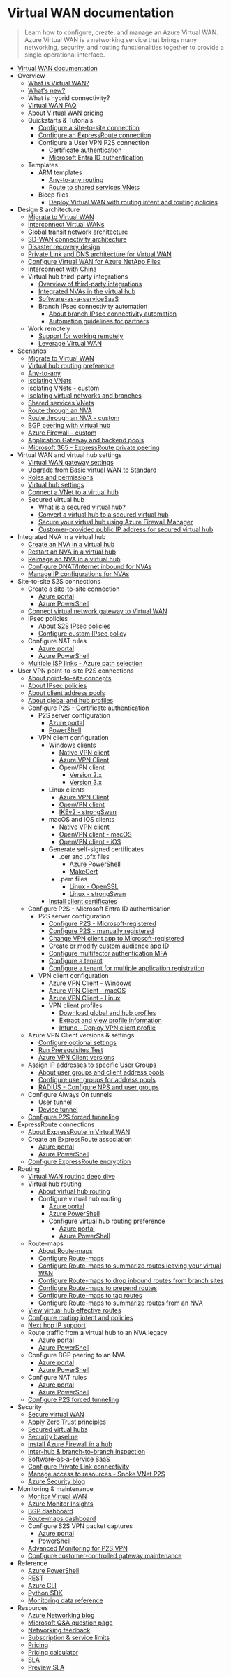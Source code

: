 # Virtual WAN documentation
> Learn how to configure, create, and manage an Azure Virtual WAN. Azure Virtual WAN is a networking service that brings many networking, security, and routing functionalities together to provide a single operational interface.
  - [Virtual WAN documentation](https://learn.microsoft.com/en-us/azure/virtual-wan/)
  - Overview
    - [What is Virtual WAN?](https://learn.microsoft.com/en-us/azure/virtual-wan/virtual-wan-about)
    - [What's new?](https://learn.microsoft.com/en-us/azure/virtual-wan/whats-new)
    - What is hybrid connectivity?
    - [Virtual WAN FAQ](https://learn.microsoft.com/en-us/azure/virtual-wan/virtual-wan-faq)
    - [About Virtual WAN pricing](https://learn.microsoft.com/en-us/azure/virtual-wan/pricing-concepts)
    - Quickstarts & Tutorials
      - [Configure a site-to-site connection](https://learn.microsoft.com/en-us/azure/virtual-wan/virtual-wan-site-to-site-portal)
      - [Configure an ExpressRoute connection](https://learn.microsoft.com/en-us/azure/virtual-wan/virtual-wan-expressroute-portal)
      - Configure a User VPN P2S connection
        - [Certificate authentication](https://learn.microsoft.com/en-us/azure/virtual-wan/virtual-wan-point-to-site-portal)
        - [Microsoft Entra ID authentication](https://learn.microsoft.com/en-us/azure/virtual-wan/point-to-site-entra-gateway)
    - Templates
      - ARM templates
        - [Any-to-any routing](https://learn.microsoft.com/en-us/azure/virtual-wan/quickstart-any-to-any-template)
        - [Route to shared services VNets](https://learn.microsoft.com/en-us/azure/virtual-wan/quickstart-route-shared-services-vnet-template)
      - Bicep files
        - [Deploy Virtual WAN with routing intent and routing policies](https://github.com/Azure/azure-quickstart-templates/tree/master/quickstarts/microsoft.network/virtual-wan-routing-intent)
  - Design & architecture
    - [Migrate to Virtual WAN](https://learn.microsoft.com/en-us/azure/virtual-wan/migrate-from-hub-spoke-topology)
    - [Interconnect Virtual WANs](https://learn.microsoft.com/en-us/azure/virtual-wan/virtual-wan-connectivity)
    - [Global transit network architecture](https://learn.microsoft.com/en-us/azure/virtual-wan/virtual-wan-global-transit-network-architecture)
    - [SD-WAN connectivity architecture](https://learn.microsoft.com/en-us/azure/virtual-wan/sd-wan-connectivity-architecture)
    - [Disaster recovery design](https://learn.microsoft.com/en-us/azure/virtual-wan/disaster-recovery-design)
    - [Private Link and DNS architecture for Virtual WAN](https://learn.microsoft.com/azure/architecture//guide/networking/private-link-virtual-wan-dns-guide?toc=%2fazure%2fvirtual-wan%2ftoc.json&bc=/azure/virtual-wan/breadcrumb/toc.json)
    - [Configure Virtual WAN for Azure NetApp Files](https://learn.microsoft.com/en-us/azure/azure-netapp-files/configure-virtual-wan?toc=%2fazure%2fvirtual-wan%2ftoc.json&bc=/azure/virtual-wan/breadcrumb/toc.json)
    - [Interconnect with China](https://learn.microsoft.com/en-us/azure/virtual-wan/interconnect-china)
    - Virtual hub third-party integrations
      - [Overview of third-party integrations](https://learn.microsoft.com/en-us/azure/virtual-wan/third-party-integrations)
      - [Integrated NVAs in the virtual hub](https://learn.microsoft.com/en-us/azure/virtual-wan/about-nva-hub)
      - [Software-as-a-serviceSaaS](https://learn.microsoft.com/en-us/azure/virtual-wan/how-to-palo-alto-cloud-ngfw)
      - Branch IPsec connectivity automation
        - [About branch IPsec connectivity automation](https://learn.microsoft.com/en-us/azure/virtual-wan/virtual-wan-locations-partners)
        - [Automation guidelines for partners](https://learn.microsoft.com/en-us/azure/virtual-wan/virtual-wan-configure-automation-providers)
    - Work remotely
      - [Support for working remotely](https://learn.microsoft.com/en-us/azure/networking/working-remotely-support?toc=%2fazure%2fvirtual-wan%2ftoc.json&bc=/azure/virtual-wan/breadcrumb/toc.json)
      - [Leverage Virtual WAN](https://learn.microsoft.com/en-us/azure/virtual-wan/work-remotely-support)
  - Scenarios
    - [Migrate to Virtual WAN](https://learn.microsoft.com/en-us/azure/virtual-wan/migrate-from-hub-spoke-topology)
    - [Virtual hub routing preference](https://learn.microsoft.com/en-us/azure/virtual-wan/about-virtual-hub-routing-preference)
    - [Any-to-any](https://learn.microsoft.com/en-us/azure/virtual-wan/scenario-any-to-any)
    - [Isolating VNets](https://learn.microsoft.com/en-us/azure/virtual-wan/scenario-isolate-vnets)
    - [Isolating VNets - custom](https://learn.microsoft.com/en-us/azure/virtual-wan/scenario-isolate-vnets-custom)
    - [Isolating virtual networks and branches](https://learn.microsoft.com/en-us/azure/virtual-wan/scenario-isolate-virtual-networks-branches)
    - [Shared services VNets](https://learn.microsoft.com/en-us/azure/virtual-wan/scenario-shared-services-vnet)
    - [Route through an NVA](https://learn.microsoft.com/en-us/azure/virtual-wan/scenario-route-through-nva)
    - [Route through an NVA - custom](https://learn.microsoft.com/en-us/azure/virtual-wan/scenario-route-through-nvas-custom)
    - [BGP peering with virtual hub](https://learn.microsoft.com/en-us/azure/virtual-wan/scenario-bgp-peering-hub)
    - [Azure Firewall - custom](https://learn.microsoft.com/en-us/azure/virtual-wan/scenario-route-between-vnets-firewall)
    - [Application Gateway and backend pools](https://learn.microsoft.com/en-us/azure/virtual-wan/scenario-secured-hub-app-gateway)
    - [Microsoft 365 - ExpressRoute private peering](https://learn.microsoft.com/en-us/azure/virtual-wan/scenario-365-expressroute-private)
  - Virtual WAN and virtual hub settings
    - [Virtual WAN gateway settings](https://learn.microsoft.com/en-us/azure/virtual-wan/gateway-settings)
    - [Upgrade from Basic virtual WAN to Standard](https://learn.microsoft.com/en-us/azure/virtual-wan/upgrade-virtual-wan)
    - [Roles and permissions](https://learn.microsoft.com/en-us/azure/virtual-wan/roles-permissions)
    - [Virtual hub settings](https://learn.microsoft.com/en-us/azure/virtual-wan/hub-settings)
    - [Connect a VNet to a virtual hub](https://learn.microsoft.com/en-us/azure/virtual-wan/howto-connect-vnet-hub)
    - Secured virtual hub
      - [What is a secured virtual hub?](https://learn.microsoft.com/en-us/azure/firewall-manager/secured-virtual-hub?toc=%2fazure%2fvirtual-wan%2ftoc.json&bc=/azure/virtual-wan/breadcrumb/toc.json)
      - [Convert a virtual hub to a secured virtual hub](https://learn.microsoft.com/en-us/azure/virtual-wan/howto-firewall)
      - [Secure your virtual hub using Azure Firewall Manager](https://learn.microsoft.com/en-us/azure/firewall-manager/secure-cloud-network?toc=%2fazure%2fvirtual-wan%2ftoc.json&bc=/azure/virtual-wan/breadcrumb/toc.json)
      - [Customer-provided public IP address for secured virtual hub](https://learn.microsoft.com/en-us/azure/firewall/secured-hub-customer-public-ip?toc=%2fazure%2fvirtual-wan%2ftoc.json&bc=/azure/virtual-wan/breadcrumb/toc.json)
  - Integrated NVA in a virtual hub
    - [Create an NVA in a virtual hub](https://learn.microsoft.com/en-us/azure/virtual-wan/how-to-nva-hub)
    - [Restart an NVA in a virtual hub](https://learn.microsoft.com/en-us/azure/virtual-wan/how-to-network-virtual-appliance-restart)
    - [Reimage an NVA in a virtual hub](https://learn.microsoft.com/en-us/azure/virtual-wan/how-to-network-virtual-appliance-reimage)
    - [Configure DNAT/Internet inbound for NVAs](https://learn.microsoft.com/en-us/azure/virtual-wan/how-to-network-virtual-appliance-inbound)
    - [Manage IP configurations for NVAs](https://learn.microsoft.com/en-us/azure/virtual-wan/how-to-network-virtual-appliance-add-ip-configurations)
  - Site-to-site S2S connections
    - Create a site-to-site connection
      - [Azure portal](https://learn.microsoft.com/en-us/azure/virtual-wan/virtual-wan-site-to-site-portal)
      - [Azure PowerShell](https://learn.microsoft.com/en-us/azure/virtual-wan/site-to-site-powershell)
    - [Connect virtual network gateway to Virtual WAN](https://learn.microsoft.com/en-us/azure/virtual-wan/connect-virtual-network-gateway-vwan)
    - IPsec policies
      - [About S2S IPsec policies](https://learn.microsoft.com/en-us/azure/virtual-wan/virtual-wan-ipsec)
      - [Configure custom IPsec policy](https://learn.microsoft.com/en-us/azure/virtual-wan/virtual-wan-custom-ipsec-portal)
    - Configure NAT rules
      - [Azure portal](https://learn.microsoft.com/en-us/azure/virtual-wan/nat-rules-vpn-gateway)
      - [Azure PowerShell](https://learn.microsoft.com/en-us/azure/virtual-wan/nat-rules-vpn-gateway-powershell)
    - [Multiple ISP links - Azure path selection](https://learn.microsoft.com/en-us/azure/virtual-wan/path-selection-multiple-links)
  - User VPN point-to-site P2S connections
    - [About point-to-site concepts](https://learn.microsoft.com/en-us/azure/virtual-wan/point-to-site-concepts)
    - [About IPsec policies](https://learn.microsoft.com/en-us/azure/virtual-wan/point-to-site-ipsec)
    - [About client address pools](https://learn.microsoft.com/en-us/azure/virtual-wan/about-client-address-pools)
    - [About global and hub profiles](https://learn.microsoft.com/en-us/azure/virtual-wan/global-hub-profile)
    - Configure P2S - Certificate authentication
      - P2S server configuration
        - [Azure portal](https://learn.microsoft.com/en-us/azure/virtual-wan/virtual-wan-point-to-site-portal)
        - [PowerShell](https://learn.microsoft.com/en-us/azure/virtual-wan/virtual-wan-point-to-site-powershell)
      - VPN client configuration
        - Windows clients
          - [Native VPN client](https://learn.microsoft.com/en-us/azure/virtual-wan/point-to-site-vpn-client-certificate-windows-native)
          - [Azure VPN Client](https://learn.microsoft.com/en-us/azure/virtual-wan/vpn-client-certificate-windows)
          - OpenVPN client
            - [Version 2.x](https://learn.microsoft.com/en-us/azure/virtual-wan/point-to-site-vpn-client-certificate-windows-openvpn-client-version-2)
            - [Version 3.x](https://learn.microsoft.com/en-us/azure/virtual-wan/point-to-site-vpn-client-certificate-windows-openvpn-client-version-3)
        - Linux clients
          - [Azure VPN Client](https://learn.microsoft.com/en-us/azure/virtual-wan/point-to-site-azure-vpn-client-certificate-linux)
          - [OpenVPN client](https://learn.microsoft.com/en-us/azure/virtual-wan/point-to-site-vpn-client-certificate-openvpn-linux)
          - [IKEv2 - strongSwan](https://learn.microsoft.com/en-us/azure/virtual-wan/point-to-site-vpn-client-certificate-ike-linux)
        - macOS and iOS clients
          - [Native VPN client](https://learn.microsoft.com/en-us/azure/virtual-wan/point-to-site-vpn-client-cert-mac)
          - [OpenVPN client - macOS](https://learn.microsoft.com/en-us/azure/virtual-wan/point-to-site-vpn-client-certificate-openvpn-mac)
          - [OpenVPN client - iOS](https://learn.microsoft.com/en-us/azure/virtual-wan/point-to-site-vpn-client-certificate-openvpn-ios)
        - Generate self-signed certificates
          - .cer and .pfx files
            - [Azure PowerShell](https://learn.microsoft.com/en-us/azure/virtual-wan/certificates-point-to-site)
            - [MakeCert](https://learn.microsoft.com/en-us/azure/virtual-wan/certificates-point-to-site-makecert)
          - .pem files
            - [Linux - OpenSSL](https://learn.microsoft.com/en-us/azure/virtual-wan/point-to-site-certificates-linux-openssl)
            - [Linux - strongSwan](https://learn.microsoft.com/en-us/azure/virtual-wan/point-to-site-certificates-linux-strongswan)
        - [Install client certificates](https://learn.microsoft.com/en-us/azure/virtual-wan/install-client-certificates)
    - Configure P2S - Microsoft Entra ID authentication
      - P2S server configuration
        - [Configure P2S - Microsoft-registered](https://learn.microsoft.com/en-us/azure/virtual-wan/point-to-site-entra-gateway)
        - [Configure P2S - manually registered](https://learn.microsoft.com/en-us/azure/virtual-wan/virtual-wan-point-to-site-azure-ad)
        - [Change VPN client app to Microsoft-registered](https://learn.microsoft.com/en-us/azure/virtual-wan/point-to-site-entra-gateway-update)
        - [Create or modify custom audience app ID](https://learn.microsoft.com/en-us/azure/virtual-wan/point-to-site-entra-register-custom-app)
        - [Configure multifactor authentication MFA](https://learn.microsoft.com/en-us/azure/virtual-wan/openvpn-azure-ad-mfa)
        - [Configure a tenant](https://learn.microsoft.com/en-us/azure/virtual-wan/openvpn-azure-ad-tenant)
        - [Configure a tenant for multiple application registration](https://learn.microsoft.com/en-us/azure/virtual-wan/openvpn-azure-ad-tenant-multi-app)
      - VPN client configuration
        - [Azure VPN Client - Windows](https://learn.microsoft.com/en-us/azure/virtual-wan/point-to-site-entra-vpn-client-windows)
        - [Azure VPN Client - macOS](https://learn.microsoft.com/en-us/azure/virtual-wan/point-to-site-entra-vpn-client-mac)
        - [Azure VPN Client - Linux](https://learn.microsoft.com/en-us/azure/virtual-wan/point-to-site-entra-vpn-client-linux)
        - VPN client profiles
          - [Download global and hub profiles](https://learn.microsoft.com/en-us/azure/virtual-wan/global-hub-profile)
          - [Extract and view profile information](https://learn.microsoft.com/en-us/azure/virtual-wan/about-vpn-profile-download)
          - [Intune - Deploy VPN client profile](https://learn.microsoft.com/en-us/azure/virtual-wan/vpn-profile-intune)
    - Azure VPN Client versions & settings
      - [Configure optional settings](https://learn.microsoft.com/en-us/azure/virtual-wan/azure-vpn-client-optional-configurations)
      - [Run Prerequisites Test](https://learn.microsoft.com/en-us/azure/virtual-wan/azure-vpn-client-prerequisites-check)
      - [Azure VPN Client versions](https://learn.microsoft.com/en-us/azure/virtual-wan/azure-vpn-client-versions)
    - Assign IP addresses to specific User Groups
      - [About user groups and client address pools](https://learn.microsoft.com/en-us/azure/virtual-wan/user-groups-about)
      - [Configure user groups for address pools](https://learn.microsoft.com/en-us/azure/virtual-wan/user-groups-create)
      - [RADIUS - Configure NPS and user groups](https://learn.microsoft.com/en-us/azure/virtual-wan/user-groups-radius)
    - Configure Always On tunnels
      - [User tunnel](https://learn.microsoft.com/en-us/azure/virtual-wan/howto-always-on-user-tunnel)
      - [Device tunnel](https://learn.microsoft.com/en-us/azure/virtual-wan/howto-always-on-device-tunnel)
    - [Configure P2S forced tunneling](https://learn.microsoft.com/en-us/azure/virtual-wan/how-to-forced-tunnel)
  - ExpressRoute connections
    - [About ExpressRoute in Virtual WAN](https://learn.microsoft.com/en-us/azure/virtual-wan/virtual-wan-expressroute-about)
    - Create an ExpressRoute association
      - [Azure portal](https://learn.microsoft.com/en-us/azure/virtual-wan/virtual-wan-expressroute-portal)
      - [Azure PowerShell](https://learn.microsoft.com/en-us/azure/virtual-wan/expressroute-powershell)
    - [Configure ExpressRoute encryption](https://learn.microsoft.com/en-us/azure/virtual-wan/vpn-over-expressroute)
  - Routing
    - [Virtual WAN routing deep dive](https://learn.microsoft.com/en-us/azure/virtual-wan/routing-deep-dive)
    - Virtual hub routing
      - [About virtual hub routing](https://learn.microsoft.com/en-us/azure/virtual-wan/about-virtual-hub-routing)
      - Configure virtual hub routing
        - [Azure portal](https://learn.microsoft.com/en-us/azure/virtual-wan/how-to-virtual-hub-routing)
        - [Azure PowerShell](https://learn.microsoft.com/en-us/azure/virtual-wan/how-to-virtual-hub-routing-powershell)
        - Configure virtual hub routing preference
          - [Azure portal](https://learn.microsoft.com/en-us/azure/virtual-wan/howto-virtual-hub-routing-preference)
          - [Azure PowerShell](https://learn.microsoft.com/en-us/azure/virtual-wan/how-to-virtual-hub-routing-preference-powershell)
    - Route-maps
      - [About Route-maps](https://learn.microsoft.com/en-us/azure/virtual-wan/route-maps-about)
      - [Configure Route-maps](https://learn.microsoft.com/en-us/azure/virtual-wan/route-maps-how-to)
      - [Configure Route-maps to summarize routes leaving your virtual WAN](https://learn.microsoft.com/en-us/azure/virtual-wan/route-maps-how-to-summarize-routes-leaving-your-virtual-wan)
      - [Configure Route-maps to drop inbound routes from branch sites](https://learn.microsoft.com/en-us/azure/virtual-wan/route-maps-drop-inbound-branch-sites)
      - [Configure Route-maps to prepend routes](https://learn.microsoft.com/en-us/azure/virtual-wan/route-maps-prepend-routes)
      - [Configure Route-maps to tag routes](https://learn.microsoft.com/en-us/azure/virtual-wan/route-maps-tag-routes)
      - [Configure Route-maps to summarize routes from an NVA](https://learn.microsoft.com/en-us/azure/virtual-wan/route-maps-summarize-from-device-spoke-vnet-nva)
    - [View virtual hub effective routes](https://learn.microsoft.com/en-us/azure/virtual-wan/effective-routes-virtual-hub)
    - [Configure routing intent and policies](https://learn.microsoft.com/en-us/azure/virtual-wan/how-to-routing-policies)
    - [Next hop IP support](https://learn.microsoft.com/en-us/azure/virtual-wan/next-hop-ip)
    - Route traffic from a virtual hub to an NVA legacy
      - [Azure portal](https://learn.microsoft.com/en-us/azure/virtual-wan/virtual-wan-route-table-nva-portal)
      - [Azure PowerShell](https://learn.microsoft.com/en-us/azure/virtual-wan/virtual-wan-route-table-nva)
    - Configure BGP peering to an NVA
      - [Azure portal](https://learn.microsoft.com/en-us/azure/virtual-wan/create-bgp-peering-hub-portal)
      - [Azure PowerShell](https://learn.microsoft.com/en-us/azure/virtual-wan/create-bgp-peering-hub-powershell)
    - Configure NAT rules
      - [Azure portal](https://learn.microsoft.com/en-us/azure/virtual-wan/nat-rules-vpn-gateway)
      - [Azure PowerShell](https://learn.microsoft.com/en-us/azure/virtual-wan/nat-rules-vpn-gateway-powershell)
    - [Configure P2S forced tunneling](https://learn.microsoft.com/en-us/azure/virtual-wan/how-to-forced-tunnel)
  - Security
    - [Secure virtual WAN](https://learn.microsoft.com/en-us/azure/virtual-wan/secure-virtual-wan)
    - [Apply Zero Trust principles](https://learn.microsoft.com/security/zero-trust/azure-virtual-wan?toc=%2fazure%2fvirtual-wan%2ftoc.json&bc=/azure/virtual-wan/breadcrumb/toc.json)
    - [Secured virtual hubs](https://learn.microsoft.com/en-us/azure/firewall-manager/secured-virtual-hub?toc=%2fazure%2fvirtual-wan%2ftoc.json&bc=/azure/virtual-wan/breadcrumb/toc.json)
    - [Security baseline](https://learn.microsoft.com/security/benchmark/azure/baselines/virtual-wan-security-baseline?toc=%2fazure%2fvirtual-wan%2ftoc.json&bc=/azure/virtual-wan/breadcrumb/toc.json)
    - [Install Azure Firewall in a hub](https://learn.microsoft.com/en-us/azure/virtual-wan/howto-firewall)
    - [Inter-hub & branch-to-branch inspection](https://learn.microsoft.com/en-us/azure/virtual-wan/how-to-routing-policies)
    - [Software-as-a-service SaaS](https://learn.microsoft.com/en-us/azure/virtual-wan/how-to-palo-alto-cloud-ngfw)
    - [Configure Private Link connectivity](https://learn.microsoft.com/en-us/azure/virtual-wan/howto-private-link)
    - [Manage access to resources - Spoke VNet P2S](https://learn.microsoft.com/en-us/azure/virtual-wan/manage-secure-access-resources-spoke-p2s)
    - [Azure Security blog](https://techcommunity.microsoft.com/category/azure-network-security/blog/azurenetworksecurityblog)
  - Monitoring & maintenance
    - [Monitor Virtual WAN](https://learn.microsoft.com/en-us/azure/virtual-wan/monitor-virtual-wan)
    - [Azure Monitor Insights](https://learn.microsoft.com/en-us/azure/virtual-wan/azure-monitor-insights)
    - [BGP dashboard](https://learn.microsoft.com/en-us/azure/virtual-wan/monitor-bgp-dashboard)
    - [Route-maps dashboard](https://learn.microsoft.com/en-us/azure/virtual-wan/route-maps-dashboard)
    - Configure S2S VPN packet captures
      - [Azure portal](https://learn.microsoft.com/en-us/azure/virtual-wan/packet-capture-site-to-site-portal)
      - [PowerShell](https://learn.microsoft.com/en-us/azure/virtual-wan/packet-capture-site-to-site-powershell)
    - [Advanced Monitoring for P2S VPN](https://learn.microsoft.com/en-us/azure/virtual-wan/monitor-point-to-site-connections)
    - [Configure customer-controlled gateway maintenance](https://learn.microsoft.com/en-us/azure/virtual-wan/customer-controlled-gateway-maintenance)
  - Reference
    - [Azure PowerShell](https://learn.microsoft.com/powershell/module/az.network)
    - [REST](https://learn.microsoft.com/rest/api/azure)
    - [Azure CLI](https://learn.microsoft.com/cli/azure/network)
    - [Python SDK](https://learn.microsoft.com/python/api/azure-mgmt-network/azure.mgmt.network.operations.virtualwansoperations)
    - [Monitoring data reference](https://learn.microsoft.com/en-us/azure/virtual-wan/monitor-virtual-wan-reference)
  - Resources
    - [Azure Networking blog](https://techcommunity.microsoft.com/category/azure/blog/azurenetworkingblog)
    - [Microsoft Q&A question page](https://learn.microsoft.com/answers/tags/34/azure-virtual-wan)
    - [Networking feedback](https://feedback.azure.com/d365community/forum/8ae9bf04-8326-ec11-b6e6-000d3a4f0789)
    - [Subscription & service limits](https://learn.microsoft.com/en-us/azure/azure-resource-manager/management/azure-subscription-service-limits?toc=/azure/virtual-wan/toc.json)
    - [Pricing](https://azure.microsoft.com/pricing/details/virtual-wan)
    - [Pricing calculator](https://azure.microsoft.com/pricing/calculator/)
    - [SLA](https://azure.microsoft.com/support/legal/sla)
    - [Preview SLA](https://azure.microsoft.com/support/legal/preview-supplemental-terms)
